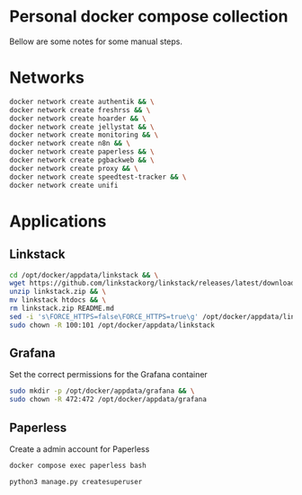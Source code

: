 # Personal docker compose collection

Bellow are some notes for some manual steps.

# Networks

```bash
docker network create authentik && \
docker network create freshrss && \
docker network create hoarder && \
docker network create jellystat && \
docker network create monitoring && \
docker network create n8n && \
docker network create paperless && \
docker network create pgbackweb && \
docker network create proxy && \
docker network create speedtest-tracker && \
docker network create unifi
```

# Applications

## Linkstack
```bash
cd /opt/docker/appdata/linkstack && \
wget https://github.com/linkstackorg/linkstack/releases/latest/download/linkstack.zip && \
unzip linkstack.zip && \
mv linkstack htdocs && \
rm linkstack.zip README.md
sed -i 's\FORCE_HTTPS=false\FORCE_HTTPS=true\g' /opt/docker/appdata/linkstack/htdocs/.env
sudo chown -R 100:101 /opt/docker/appdata/linkstack
```

## Grafana

Set the correct permissions for the Grafana container

```bash
sudo mkdir -p /opt/docker/appdata/grafana && \
sudo chown -R 472:472 /opt/docker/appdata/grafana
```

## Paperless

Create a admin account for Paperless

```bash
docker compose exec paperless bash
```

```bash
python3 manage.py createsuperuser
```
